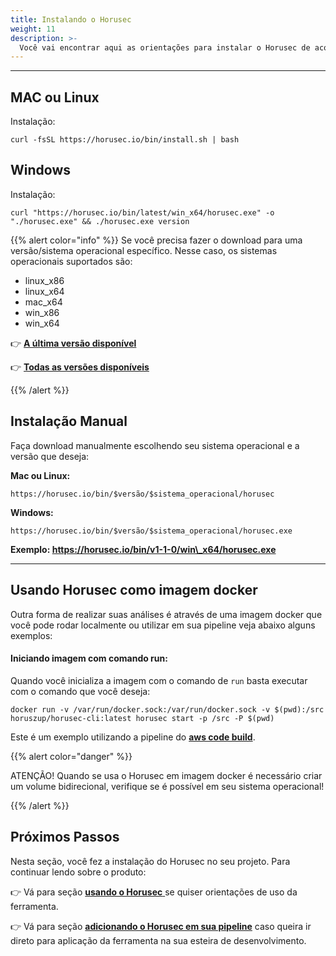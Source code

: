 ```yaml
---
title: Instalando o Horusec
weight: 11
description: >-
  Você vai encontrar aqui as orientações para instalar o Horusec de acordo com seu sistema operacional.
---
```


---

## **MAC ou Linux**

Instalação:


   ```text
curl -fsSL https://horusec.io/bin/install.sh | bash
```     


## **Windows**

Instalação:

   ```text
curl "https://horusec.io/bin/latest/win_x64/horusec.exe" -o "./horusec.exe" && ./horusec.exe version
```  

{{% alert color="info" %}}
Se você precisa fazer o download para uma versão/sistema operacional específico. Nesse caso, os sistemas operacionais suportados são:

* linux_x86
* linux_x64
* mac_x64
* win_x86
* win_x64

👉 [**A última versão disponível**](https://horusec.io/bin/version-cli-latest.txt)

👉 [**Todas as versões disponíveis**](https://horusec.io/bin/all-version-cli.txt)

{{% /alert %}}

## **Instalação Manual**

Faça download manualmente escolhendo seu sistema operacional e a versão que deseja:

**Mac ou Linux:**

```text
https://horusec.io/bin/$versão/$sistema_operacional/horusec
```

**Windows:**

```text
https://horusec.io/bin/$versão/$sistema_operacional/horusec.exe
````

**Exemplo: https://horusec.io/bin/v1-1-0/win\_x64/horusec.exe**


-------

## **Usando Horusec como imagem docker**

Outra forma de realizar suas análises é através de uma imagem docker que você pode rodar localmente ou utilizar em sua pipeline veja abaixo alguns exemplos:

#### **Iniciando imagem com comando run:**

Quando você inicializa a imagem com o comando de `run` basta executar com o comando que você deseja:

```text
docker run -v /var/run/docker.sock:/var/run/docker.sock -v $(pwd):/src horuszup/horusec-cli:latest horusec start -p /src -P $(pwd)
````

Este é um exemplo utilizando a pipeline do [**aws code build**](adicionando-o-horusec-em-sua-pipeline.md).


{{% alert color="danger" %}}

ATENÇÃO! Quando se usa o Horusec em imagem docker é necessário criar um volume bidirecional, verifique se é possível em seu sistema operacional!

{{% /alert %}}

## **Próximos Passos**

Nesta seção, você fez a instalação do Horusec no seu projeto. Para continuar lendo sobre o produto: 

👉 Vá para seção [**usando o Horusec** ](usando-o-horusec.md)se quiser orientações de uso da ferramenta.

👉 Vá para seção [**adicionando o Horusec em sua pipeline**](adicionando-o-horusec-em-sua-pipeline.md) caso queira ir direto para aplicação da ferramenta na sua esteira de desenvolvimento. 
